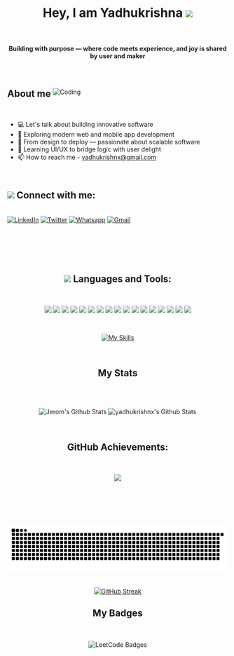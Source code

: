 <div align="center">
    <h1>
        Hey, I am Yadhukrishna
        <img src="https://media.giphy.com/media/ToMjGpQl18AemDAby3S/giphy.gif" width="52">
    </h1>
    <br/>
    <h4>Building with purpose — where code meets experience, and joy is shared by user and maker</h4>
</div>


<br>
<div>
    <img align="right" alt="Coding" width="400" src="https://wallpapercave.com/wp/wp12744666.jpg">
  <h2>  About me</h2>
      <br>
      <div >
          <ul>
            <li>
                💻 Let's talk about building innovative software
            </li>
           <li>📱 Exploring modern web and mobile app development</li>
    <li>🧠 From design to deploy — passionate about scalable software</li>
    <li>🎨 Learning UI/UX to bridge logic with user delight</li>
    <li>📫 How to reach me - <a href="mailto:yadhukrishnx@gmail.com" target="_blank">yadhukrishnx@gmail.com</a></li>
        </ul>
      </div>
    <br>
        <h2 > <img src="https://github.com/Anmol-Baranwal/Cool-GIFs-For-GitHub/assets/74038190/6f564d9a-467a-4bba-ad3a-8527c8ab79ae" width="60"> Connect with me:</h2>
        <br>
        <div>
            <a href="https://www.linkedin.com/in/yadhukrishnx/" target="_blank"><img alt="LinkedIn"
                    src="https://img.shields.io/badge/linkedin-%230077B5.svg?&style=for-the-badge&logo=linkedin&logoColor=white" /></a>
            <a href="https://twitter.com/yadhukrishnx" target="_blank"><img alt="Twitter"
                    src="https://img.shields.io/badge/twitter-%231DA1F2.svg?&style=for-the-badge&logo=twitter&logoColor=white" /></a>
            <a href="https://wa.me/+919605654176/" target="_blank"><img alt="Whatsapp"
                    src="https://img.shields.io/badge/WhatsApp-25D366?style=for-the-badge&logo=whatsapp&logoColor=white" /></a>
            <a href="mailto:yadhukrishnx@gmail.com" target="_blank"><img alt="Gmail"
                    src="https://img.shields.io/badge/-Gmail-D14836?style=for-the-badge&logo=Gmail&logoColor=white" /></a>
        </div>
</div>

<br>
<div align="center">
<br><br><br><br>
<h2 > <img src="https://github.com/Anmol-Baranwal/Cool-GIFs-For-GitHub/assets/74038190/fa83eeb9-f4e2-4d85-93f0-688af11babf8" width="60"> Languages and Tools:</h2>

<br>

<p>
  <img src="https://img.shields.io/badge/Java-%23ED8B00.svg?style=for-the-badge&logo=openjdk&logoColor=white" />
  <img src="https://img.shields.io/badge/C++-00599C?style=for-the-badge&logo=c%2B%2B&logoColor=white" />
  <img src="https://img.shields.io/badge/C-00599C?style=for-the-badge&logo=c&logoColor=white" />
  <img src="https://img.shields.io/badge/Python-3776AB?style=for-the-badge&logo=python&logoColor=white" />
  <img src="https://img.shields.io/badge/Django-092E20?style=for-the-badge&logo=django&logoColor=white" />
  <img src="https://img.shields.io/badge/MongoDB-4EA94B?style=for-the-badge&logo=mongodb&logoColor=white" />
  <img src="https://img.shields.io/badge/Express.js-000000?style=for-the-badge&logo=express&logoColor=white" />
  <img src="https://img.shields.io/badge/React-20232A?style=for-the-badge&logo=react&logoColor=61DAFB" />
  <img src="https://img.shields.io/badge/Node.js-339933?style=for-the-badge&logo=nodedotjs&logoColor=white" />
  <img src="https://img.shields.io/badge/Spring_Boot-6DB33F?style=for-the-badge&logo=spring-boot&logoColor=white" />
  <img src="https://img.shields.io/badge/HTML5-E34F26?style=for-the-badge&logo=html5&logoColor=white" />
  <img src="https://img.shields.io/badge/CSS3-1572B6?style=for-the-badge&logo=css3&logoColor=white" />
  <img src="https://img.shields.io/badge/JavaScript-F7DF1E?style=for-the-badge&logo=javascript&logoColor=black" />
  <img src="https://img.shields.io/badge/Git-F05032?style=for-the-badge&logo=git&logoColor=white" />
  <img src="https://img.shields.io/badge/GitHub-181717?style=for-the-badge&logo=github&logoColor=white" />
  <img src="https://img.shields.io/badge/AWS-FF9900?style=for-the-badge&logo=amazonaws&logoColor=white" />
  <img src="https://img.shields.io/badge/Google_Cloud-4285F4?style=for-the-badge&logo=google-cloud&logoColor=white" />
</p>

<br>

 [![My Skills](https://simpleskill.icons.workers.dev/svg?i=git,python,django,react,shell,javascript,mysql,postgresql,github,linux,jquery,css3,python,bootstrap,figma&theme=light&w=800)](#)
 </div>
<br>
<div align="center">
    <h2>My Stats
        </h2>
</div>
<br><br>
<div align="center">
    <p>
        <img align="center" height="160" alt="Jerom's Github Stats"
            src="https://github-readme-stats.vercel.app/api?username=yadhukrishnx&theme=nightowl&show_icons=true&hide_border=false&count_private=true" />
        <img align="center" alt="yadhukrishnx's Github Stats" height="160"
            src="https://github-readme-stats.vercel.app/api/top-langs/?username=yadhukrishnx&theme=nightowl&show_icons=true&hide_border=false&layout=compact" />
    </p>  
<!--     <p>
        <img align="center" src="https://github-readme-streak-stats.herokuapp.com/?user=yadhukrishnx&theme=nightowl&hide_border=false"/>
    </p> -->
</div>
        

<br>
<h2 align="center">  GitHub Achievements:</h2>

<br/>

<p align="center">
<a href="#"><img src="https://github-profile-trophy.vercel.app/?username=yadhukrishnx&row=1&theme=discord"></a>
</p>
       
<br><br>
<br>


<br>

<picture>
  <source media="(prefers-color-scheme: dark)" srcset="github-user-contribution.svg"  width="1000" />
  <source media="(prefers-color-scheme: light)" srcset="github-user-contribution.svg"  width="1000" />
  <img alt="github-snake" src="github-user-contribution.svg"  width="1000"/>
</picture>

<br>

<center>
<br> 

[![GitHub Streak](https://ghstats.onuralpsezer.com?user=yadhukrishnx'&theme=highcontrast&hide_border=true&border_radius=60&date_format=%5BY%20%5DM%20j&card_width=1000)](https://git.io/streak-stats)


</center>

</p>
<div align="center">
    <h2>My Badges
        </h2>
    <br><br>
    <img src="https://leetcode-badge-showcase-mojcnkt56-kevzpeters-projects.vercel.app/api?username=yadhukrishnx&theme=github-dark&border=no-border&animated=true" alt="LeetCode Badges" width="30%" />
</div>
</div>
